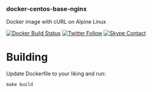 ### docker-centos-base-nginx
Docker image with cURL on Alpine Linux

[![Docker Build Status](https://img.shields.io/docker/build/mateothegreat/docker-alpine-curl?style=flat-square)](https://hub.docker.com/r/mateothegreat/docker-alpine-curl/) [![Twitter Follow](https://img.shields.io/twitter/follow/yomateod.svg?label=Follow&style=flat-square)](https://twitter.com/yomateod) [![Skype Contact](https://img.shields.io/badge/skype%20id-appsoa-ff69b4.svg?style=flat-square)](skype:appsoa?chat)

# Building

Update Dockerfile to your liking and run:

```
make build
```
